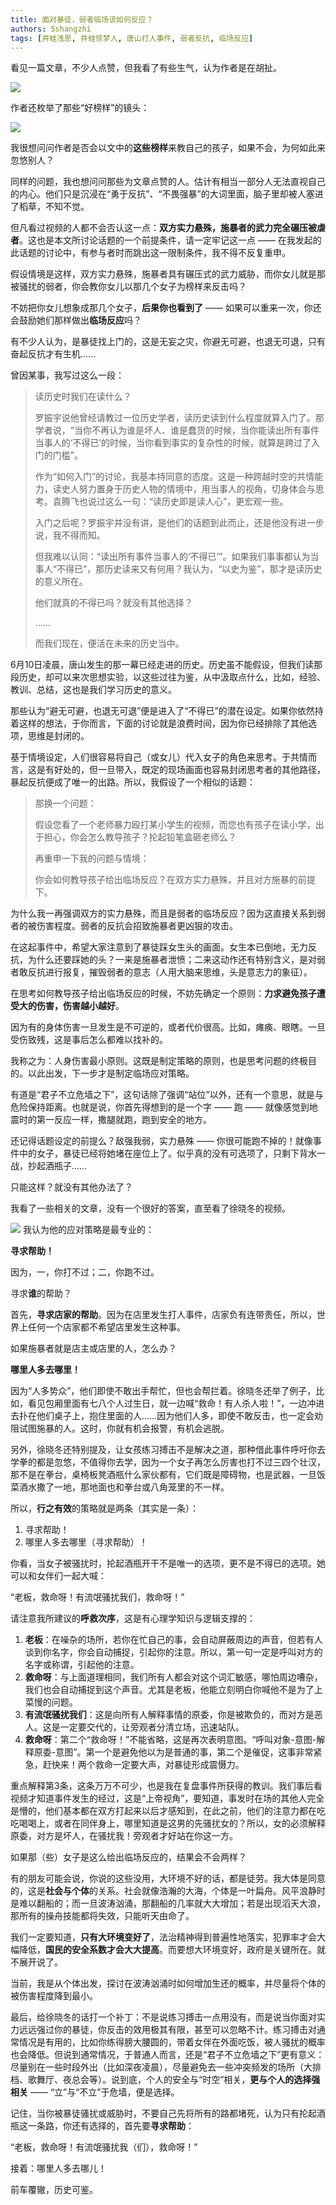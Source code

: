 ```yaml
---
title: 面对暴徒，弱者临场该如何反应？
authors: 5shangzhi
tags: [井蛙浅思, 井蛙惊梦人, 唐山打人事件, 弱者反抗, 临场反应]
---
```


看见一篇文章，不少人点赞，但我看了有些生气，认为作者是在胡扯。

![](20220613/01.png)

作者还枚举了那些“好榜样”的镜头：

![](20220613/02.png)

我很想问问作者是否会以文中的**这些榜样**来教自己的孩子，如果不会，为何如此来忽悠别人？

同样的问题，我也想问问那些为文章点赞的人。估计有相当一部分人无法直视自己的内心。他们只是沉浸在“勇于反抗”、“不畏强暴”的大词里面，脑子里却被人塞进了稻草，不知不觉。

但凡看过视频的人都不会否认这一点：**双方实力悬殊，施暴者的武力完全碾压被虐者**。这也是本文所讨论话题的一个前提条件，请一定牢记这一点 —— 在我发起的此话题的讨论中，有参与者时而跳出这一限制条件，我不得不反复重申。

假设情境是这样，双方实力悬殊，施暴者具有碾压式的武力威胁，而你女儿就是那被骚扰的弱者，你会教你女儿以那几个女子为榜样来反击吗？

不妨把你女儿想象成那几个女子，**后果你也看到了** —— 如果可以重来一次，你还会鼓励她们那样做出**临场反应**吗？

有不少人认为，是暴徒找上门的，这是无妄之灾，你避无可避，也退无可退，只有奋起反抗才有生机……

曾因某事，我写过这么一段：

> 读历史时我们在读什么？
>
> 罗振宇说他曾经请教过一位历史学者，读历史读到什么程度就算入门了。那学者说，“当你不再认为谁是坏人、谁是蠢货的时候，当你能读出所有事件当事人的‘不得已’的时候，当你看到事实的复杂性的时候，就算是跨过了入门的门槛”。
>
> 作为“如何入门”的讨论，我基本持同意的态度。这是一种跨越时空的共情能力，读史人努力置身于历史人物的情境中，用当事人的视角，切身体会与思考。袁腾飞也说过这么一句：“读历史即是读人心”，更宏观一些。
>
> 入门之后呢？罗振宇并没有讲，是他们的话题到此而止，还是他没有进一步说，我不得而知。
>
> 但我难以认同：“读出所有事件当事人的‘不得已’”。如果我们事事都认为当事人“不得已”，那历史读来又有何用？我认为，“以史为鉴”，那才是读历史的意义所在。
>
> 他们就真的不得已吗？就没有其他选择？
>
> ……
>
> 而我们现在，便活在未来的历史当中。

6月10日凌晨，唐山发生的那一幕已经走进的历史。历史虽不能假设，但我们读那段历史，却可以来次思想实验，以这些过往为鉴，从中汲取点什么，比如，经验、教训、总结，这也是我们学习历史的意义。

那些认为“避无可避，也退无可退”便是进入了“不得已”的潜在设定。如果你依然持着这样的想法，于你而言，下面的讨论就是浪费时间，因为你已经排除了其他选项，思维是封闭的。

基于情境设定，人们很容易将自己（或女儿）代入女子的角色来思考。于共情而言，这是有好处的，但一旦带入，既定的现场画面也容易封闭思考者的其他路径，暴起反抗便成了唯一的出路。所以，我假设了一个相似的话题：

> 那换一个问题：
>
> 假设您看了一个老师暴力殴打某小学生的视频，而您也有孩子在读小学，出于担心，你会怎么教导孩子？抡起铅笔盒砸老师么？
>
> 再重申一下我的问题与情境：
>
> 你会如何教导孩子给出临场反应？在双方实力悬殊，并且对方施暴的前提下。

为什么我一再强调双方的实力悬殊，而且是弱者的临场反应？因为这直接关系到弱者的被伤害程度。弱者的反抗会招致施暴者更凶狠的攻击。

在这起事件中，希望大家注意到了暴徒踩女生头的画面。女生本已倒地，无力反抗，为什么还要踩她的头？一来是施暴者泄愤；二来这动作还有特别含义，是对弱者敢反抗进行报复，摧毁弱者的意志（人用大脑来思维，头是意志力的象征）。

在思考如何教导孩子给出临场反应的时候，不妨先确定一个原则：**力求避免孩子遭受大的伤害，伤害越小越好**。

因为有的身体伤害一旦发生是不可逆的，或者代价很高。比如，瘫痪、眼瞎。一旦受伤致残，这是事后怎么都难以找补的。

我称之为：人身伤害最小原则。这既是制定策略的原则，也是思考问题的终极目的。以此出发，下一步才是制定临场应对策略。

有道是“君子不立危墙之下”，这句话除了强调“站位”以外，还有一个意思，就是与危险保持距离。也就是说，你首先得想到的是一个字 —— 跑 —— 就像感觉到地震时的第一反应一样，撒腿就跑，跑到安全的地方。

还记得话题设定的前提么？敌强我弱，实力悬殊 —— 你很可能跑不掉的！就像事件中的女子，暴徒已经将她堵在座位上了。似乎真的没有可选项了，只剩下背水一战，抄起酒瓶子……

只能这样？就没有其他办法了？

我看了一些相关的文章，没有一个很好的答案，直至看了徐晓冬的视频。

![](20220613/03.png)
我认为他的应对策略是最专业的：

**寻求帮助！**

因为，一，你打不过；二，你跑不过。

寻求**谁**的帮助？

首先，**寻求店家的帮助**。因为在店里发生打人事件，店家负有连带责任，所以，世界上任何一个店家都不希望店里发生这种事。

如果施暴者就是店主或店里的人，怎么办？

**哪里人多去哪里！**

因为“人多势众”，他们即使不敢出手帮忙，但也会帮拦着。徐晓冬还举了例子，比如，看见包厢里面有七八个人过生日，就一边喊“救命！有人杀人啦！”，一边冲进去扑在他们桌子上，抱住里面的人……因为他们人多，即使不敢反击，也一定会劝阻试图施暴的人。这时，你就有机会报警，有机会逃脱。

另外，徐晓冬还特别提及，让女孩练习搏击不是解决之道，那种借此事件呼吁你去学拳的都是忽悠，不值得你去学，因为一个女子再怎么厉害也打不过三四个壮汉，那不是在拳台，桌椅板凳酒瓶什么家伙都有，它们既是障碍物，也是武器，一旦饭菜酒水撒了一地，那地面也和拳台或八角笼里的不一样。

所以，**行之有效**的策略就是两条（其实是一条）：

1. 寻求帮助！
2. 哪里人多去哪里（寻求帮助）！

你看，当女子被骚扰时，抡起酒瓶开干不是唯一的选项，更不是不得已的选项。她可以和女伴们一起大喊：

“老板，救命呀！有流氓骚扰我们，救命呀！”

请注意我所建议的**呼救次序**，这是有心理学知识与逻辑支撑的：

1. **老板**：在噪杂的场所，若你在忙自己的事，会自动屏蔽周边的声音，但若有人谈到你名字，你会自动捕捉，引起你的注意。所以，第一句一定是呼叫对方的名字或称谓，引起他的注意。
2. **救命呀**：与上面道理相同，我们所有人都会对这个词汇敏感，哪怕周边嘈杂，我们也会自动捕捉到这个声音。尤其是老板，他能立刻明白你喊他不是为了上菜慢的问题。
3. **有流氓骚扰我们**：这是向所有人解释事情的原委，你是被欺负的，而对方是恶人。这是一定要交代的，让旁观者分清立场，迅速站队。
4. **救命呀**：第二个“救命呀！”不能省略，这是再次表明意图。“呼叫对象-意图-解释原委-意图”。第一个是避免他以为是普通的事，第二个是催促，这事非常紧急，赶快来！两个救命一定要大声，对暴徒形成震慑力。

重点解释第3条，这条万万不可少，也是我在复盘事件所获得的教训。我们事后看视频才知道事件发生的经过，这是“上帝视角”，要知道，事发时在场的其他人完全是懵的，他们基本都在双方打起来以后才感知到，在此之前，他们的注意力都在吃吃喝喝上，或者在同伴身上，哪里知道是这男的先骚扰女的？所以，女的必须解释原委，对方是坏人，在骚扰我！旁观者才好站在你这一方。

如果那（些）女子是这么给出临场反应的，结果会不会两样？

有的朋友可能会说，你说的这些没用，大环境不好的话，都是徒劳。我大体是同意的，这是**社会与个体**的关系。社会就像浩瀚的大海，个体是一叶扁舟。风平浪静时是难以翻船的；而一旦波涛汹涌，那翻船的几率就大大增加；若是出现滔天大浪，那所有的操舟技能都将失效，只能听天由命了。

我们一定要知道，**只有大环境变好了**，法治精神得到普遍性地落实，犯罪率才会大幅降低，**国民的安全系数才会大大提高**。而要想大环境变好，政府是关键所在。就不展开说了。

当前，我是从个体出发，探讨在波涛汹涌时如何增加生还的概率，并尽量将个体的被伤害程度降到最小。

最后，给徐晓冬的话打一个补丁：不是说练习搏击一点用没有，而是说当你面对实力远远强过你的暴徒，你反击的效用极其有限，甚至可以忽略不计。练习搏击对通常情况是有用的，比如你练得膀大腰圆的，带着女伴在外面吃饭，被人骚扰的概率也会降低。但说到通常情况，于普通人而言，还是“君子不立危墙之下”更有意义：尽量别在一些时段外出（比如深夜凌晨），尽量避免去一些冲突频发的场所（大排档、歌舞厅、夜总会等）。说到底，个人的安全与“时空”相关，**更与个人的选择强相关** —— “立”与“不立”于危墙，便是选择。

记住，当你被暴徒骚扰或威胁时，不要自己先将所有的路都堵死，认为只有抡起酒瓶这一条路，你还有选择的，首先要**寻求帮助**：

“老板，救命呀！有流氓骚扰我（们），救命呀！”

接着：哪里人多去哪儿！

前车覆辙，历史可鉴。
